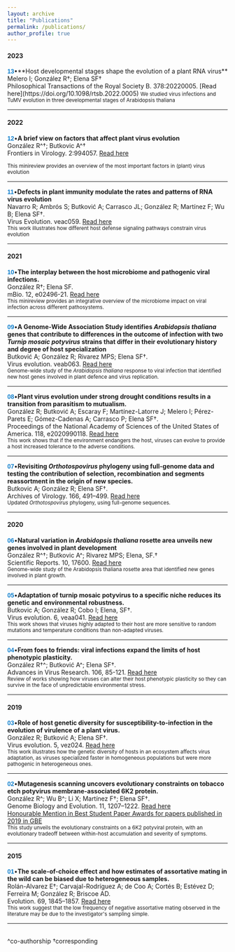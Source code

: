 ```yaml
---
layout: archive
title: "Publications"
permalink: /publications/
author_profile: true
---
```

<h4>2023</h4>
<span style="font-family: 'Arial', sans-serif; font-weight: bold; color: #1280CD;">13</span>•**Host developmental stages shape the evolution of a plant RNA virus** <br/>
Melero I; González R†; Elena SF†<br/>
Philosophical Transactions of the Royal Society B. 378:20220005. 
[Read here](https://doi.org/10.1098/rtsb.2022.0005)
<small> We studied virus infections and TuMV evolution in three developmental stages of Arabidopsis thaliana</small>
<hr/>
<h4>2022</h4>

<span style="font-family: 'Arial', sans-serif; font-weight: bold; color: #1280CD;">12</span>•**A brief view on factors that affect plant virus evolution** <br/>
González R^†; Butkovic A^†<br/>
Frontiers in Virology. 2:994057.
[Read here](https://doi.org/10.3389/fviro.2022.994057)

<small> This minireview provides an overview of the most important factors in (plant) virus evolution  </small>
<hr/>

<span style="font-family: 'Arial', sans-serif; font-weight: bold; color: #1280CD;">11</span>•**Defects in plant immunity modulate the rates and patterns of RNA virus evolution** <br/>
Navarro R; Ambrós S; Butković A; Carrasco JL; González R; Martínez F; Wu B; Elena SF†. <br/>
Virus Evolution. veac059. 
[Read here](https://doi.org/10.1093/ve/veac059)
<br/> 
<small>This work illustrates how different host defense signaling pathways constrain virus evolution</small>
<hr/>
<h4>2021</h4>

<span style="font-family: 'Arial', sans-serif; font-weight: bold; color: #1280CD;">10</span>•**The interplay between the host microbiome and pathogenic viral infections.**<br/> 
González R†; Elena SF. <br/>
mBio. 12, e02496-21.
[Read here](https://doi.org/10.1128/mBio.02496-21)
<br/> 
<small>This minireview provides an integrative overview of the microbiome impact on viral infection across different pathosystems.</small>
<hr/>

<span style="font-family: 'Arial', sans-serif; font-weight: bold; color: #1280CD;">09</span>•**A Genome-Wide Association Study identifies *Arabidopsis thaliana* genes that contribute to differences in the outcome of infection with two *Turnip mosaic potyvirus* strains that differ in their evolutionary history and degree of host specialization** <br/>
Butković A; González R; Rivarez MPS; Elena SF†.<br/>
Virus evolution. veab063.
[Read here](https://doi.org/10.1093/ve/veab063)
<br/> 
<small>Genome-wide study of the *Arabidopsis thaliana* response to viral infection that identified new host genes involved in plant defence and virus replication.</small>
<hr/>

<span style="font-family: 'Arial', sans-serif; font-weight: bold; color: #1280CD;">08</span>•**Plant virus evolution under strong drought conditions results in a transition from parasitism to mutualism.**<br/> 
González R; Butković A; Escaray F; Martínez-Latorre J; Melero I; Pérez-Parets E; Gómez-Cadenas A; Carrasco P; Elena SF†. <br/>
Proceedings of the National Academy of Sciences of the United States of America. 118, e2020990118.
[Read here](https://doi.org/10.1073/pnas.2020990118)
<br/> 
<small>This work shows that if the environment endangers the host, viruses can evolve to provide a host increased tolerance to the adverse conditions.</small>
<hr/>

<span style="font-family: 'Arial', sans-serif; font-weight: bold; color: #1280CD;">07</span>•**Revisiting *Orthotospovirus* phylogeny using full-genome data and testing the contribution of selection, recombination and segments reassortment in the origin of new species.**<br/> 
Butkovic A; González R; Elena SF†.<br/>
Archives of Virology. 166, 491–499.
[Read here](https://doi.org/10.1007/s00705-020-04902-1)
<br/> 
<small>Updated *Orthotospovirus* phylogeny, using full-genome sequences.</small>
<hr/>
<h4>2020</h4>

<span style="font-family: 'Arial', sans-serif; font-weight: bold; color: #1280CD;">06</span>•**Natural variation in *Arabidopsis thaliana* rosette area unveils new genes involved in plant development**<br/>
González R^†; Butkovic A^; Rivarez MPS; Elena, SF.† <br/>
Scientific Reports. 10, 17600.
[Read here](https://doi.org/10.1038/s41598-020-74723-4)
<br/> 
<small>Genome-wide study of the Arabidopsis thaliana rosette area that identified new genes involved in plant growth.</small>
<hr/>

<span style="font-family: 'Arial', sans-serif; font-weight: bold; color: #1280CD;">05</span>•**Adaptation of turnip mosaic potyvirus to a specific niche reduces its genetic and environmental robustness.**<br/> 
Butkovic A; González R; Cobo I; Elena, SF†.<br/>
Virus evolution. 6, veaa041.
[Read here](https://doi.org/10.1093/ve/veaa041)
<br/> 
<small>This work shows that viruses highly adapted to their host are more sensitive to random mutations and temperature conditions than non-adapted viruses. </small>
<hr/>

<span style="font-family: 'Arial', sans-serif; font-weight: bold; color: #1280CD;">04</span>•**From foes to friends: viral infections expand the limits of host phenotypic plasticity.**<br/>
González R†^; Butković A^; Elena SF†. <br/>
Advances in Virus Research. 106, 85-121.
[Read here](https://doi.org/10.1016/bs.aivir.2020.01.003)
<br/> 
<small>Review of works showing how viruses can alter their host phenotypic plasticity so they can survive in the face of unpredictable environmental stress.</small>
<hr/>
<h4>2019</h4>

<span style="font-family: 'Arial', sans-serif; font-weight: bold; color: #1280CD;">03</span>•**Role of host genetic diversity for susceptibility-to-infection in the evolution of virulence of a plant virus.**<br/> 
González R; Butković A; Elena SF†.<br/>
Virus evolution. 5, vez024. 
[Read here](https://doi.org/10.1093/ve/vez024)
<br/> 
<small>This work illustrates how the genetic diversity of hosts in an ecosystem affects virus adaptation, as viruses specialized faster in homogeneous populations but were more pathogenic in heterogeneous ones.</small>
<hr/>

<span style="font-family: 'Arial', sans-serif; font-weight: bold; color: #1280CD;">02</span>•**Mutagenesis scanning uncovers evolutionary constraints on tobacco etch potyvirus membrane-associated 6K2 protein.**<br/> 
González R^; Wu B^; Li X; Martínez F†; Elena SF†.<br/> 
Genome Biology and Evolution. 11, 1207–1222. 
[Read here](https://doi.org/10.1093/gbe/evz069)<br> 
[Honourable Mention in Best Student Paper Awards for papers published in 2019 in GBE](https://www.smbe.org/smbe/HOME/TabId/37/ArtMID/1395/ArticleID/94/Congratulations-to-the-winners-of-the-SMBE-2020-Best-Student-Paper-Awards-for-papers-published-in-2019-in-MBE-and-GBE.aspx)
<br/> 
<small>This study unveils the evolutionary constraints on a 6K2 potyviral protein, with an evolutionary tradeoff between within-host accumulation and severity of symptoms.</small>
<hr/>
<h4>2015</h4>

<span style="font-family: 'Arial', sans-serif; font-weight: bold; color: #1280CD;">01</span>•**The scale-of-choice effect and how estimates of assortative mating in the wild can be biased due to heterogeneous samples.**<br/> 
Rolán-Alvarez E†; Carvajal-Rodríguez A; de Coo A; Cortés B; Estévez D; Ferreira M; González R; Briscoe AD.<br/> 
Evolution. 69, 1845–1857. 
[Read here](https://doi.org/10.1111/evo.12691)
<br/> 
<small>This work suggest that the low frequency of negative assortative mating observed in the literature may be due to the investigator's sampling simple.</small>
<br/>
<hr/>
<br/>
^co-authorship
†corresponding


